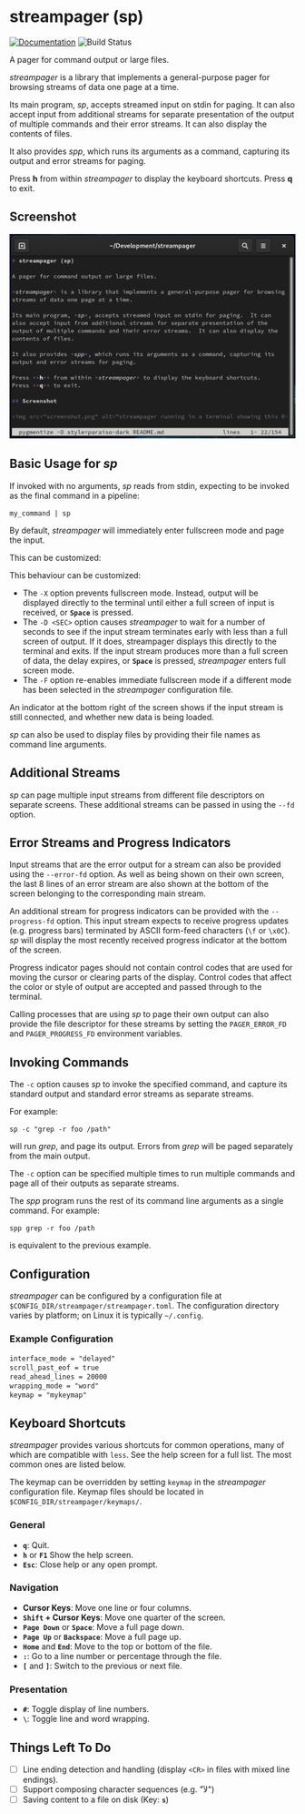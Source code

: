# streampager (sp)

[![Documentation](https://docs.rs/streampager/badge.svg)](https://docs.rs/streampager)
![Build Status](https://github.com/markbt/streampager/workflows/build/badge.svg)

A pager for command output or large files.

*streampager* is a library that implements a general-purpose pager for browsing
streams of data one page at a time.

Its main program, *sp*, accepts streamed input on stdin for paging.  It can
also accept input from additional streams for separate presentation of the
output of multiple commands and their error streams.  It can also display the
contents of files.

It also provides *spp*, which runs its arguments as a command, capturing its
output and error streams for paging.

Press **h** from within *streampager* to display the keyboard shortcuts.
Press **q** to exit.

## Screenshot

<img src="screenshot.png" alt="streampager running in a terminal showing this README file" width="662px">

## Basic Usage for *sp*

If invoked with no arguments, *sp* reads from stdin, expecting to be invoked as
the final command in a pipeline:

    my_command | sp

By default, *streampager* will immediately enter fullscreen mode and page
the input.

This can be customized:

This behaviour can be customized:

* The `-X` option prevents fullscreen mode.  Instead, output will be displayed
  directly to the terminal until either a full screen of input is received, or
  **`Space`** is pressed.
* The `-D <SEC>` option causes *streampager* to wait for a number of seconds
  to see if the input stream terminates early with less than a full screen of
  output.  If it does, streampager displays this directly to the terminal and
  exits.  If the input stream produces more than a full screen of data, the
  delay expires, or **`Space`** is pressed, *streampager* enters full screen
  mode.
* The `-F` option re-enables immediate fullscreen mode if a different mode has
  been selected in the *streampager* configuration file.

An indicator at the bottom right of the screen shows if the input stream
is still connected, and whether new data is being loaded.

*sp* can also be used to display files by providing their file names as command
line arguments.

## Additional Streams

*sp* can page multiple input streams from different file descriptors
on separate screens.  These additional streams can be passed in using the
`--fd` option.

## Error Streams and Progress Indicators

Input streams that are the error output for a stream can also be provided using
the `--error-fd` option.  As well as being shown on their own screen, the last
8 lines of an error stream are also shown at the bottom of the screen belonging
to the corresponding main stream.

An additional stream for progress indicators can be provided with the
`--progress-fd` option.  This input stream expects to receive progress updates
(e.g. progress bars) terminated by ASCII form-feed characters (`\f` or `\x0C`).
*sp* will display the most recently received progress indicator at the bottom
of the screen.

Progress indicator pages should not contain control codes that are used for
moving the cursor or clearing parts of the display.  Control codes that affect
the color or style of output are accepted and passed through to the terminal.

Calling processes that are using *sp* to page their own output can also provide
the file descriptor for these streams by setting the `PAGER_ERROR_FD` and
`PAGER_PROGRESS_FD` environment variables.

## Invoking Commands

The `-c` option causes *sp* to invoke the specified command, and capture its
standard output and standard error streams as separate streams.

For example:

    sp -c "grep -r foo /path"

will run *grep*, and page its output.  Errors from *grep* will be paged
separately from the main output.

The `-c` option can be specified multiple times to run multiple commands
and page all of their outputs as separate streams.

The *spp* program runs the rest of its command line arguments as a single
command.  For example:

    spp grep -r foo /path

is equivalent to the previous example.

## Configuration

*streampager* can be configured by a configuration file at
`$CONFIG_DIR/streampager/streampager.toml`.  The configuration directory
varies by platform; on Linux it is typically `~/.config`.

### Example Configuration

```
interface_mode = "delayed"
scroll_past_eof = true
read_ahead_lines = 20000
wrapping_mode = "word"
keymap = "mykeymap"
```

## Keyboard Shortcuts

*streampager* provides various shortcuts for common operations, many of which
are compatible with `less`.  See the help screen for a full list.  The most
common ones are listed below.

The keymap can be overridden by setting `keymap` in the *streampager*
configuration file.  Keymap files should be located in
`$CONFIG_DIR/streampager/keymaps/`.

### General

* **`q`**: Quit.
* **`h`** or **`F1`** Show the help screen.
* **`Esc`**: Close help or any open prompt.

### Navigation

* **Cursor Keys**: Move one line or four columns.
* **`Shift` + Cursor Keys**: Move one quarter of the screen.
* **`Page Down`** or **`Space`**: Move a full page down.
* **`Page Up`** or **`Backspace`**: Move a full page up.
* **`Home`** and **`End`**: Move to the top or bottom of the file.
* **`:`**: Go to a line number or percentage through the file.
* **`[`** and **`]`**: Switch to the previous or next file.

### Presentation

* **`#`**: Toggle display of line numbers.
* **`\`**: Toggle line and word wrapping.

## Things Left To Do

* [ ] Line ending detection and handling (display `<CR>` in files with mixed line
  endings).
* [ ] Support composing character sequences (e.g. "لآ")
* [ ] Saving content to a file on disk (Key: **`s`**)
